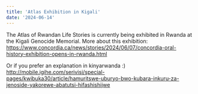 ```yaml
---
title: 'Atlas Exhibition in Kigali'
date: '2024-06-14'
---
```


The Atlas of Rwandan Life Stories is currently being exhibited in Rwanda at the Kigali Genocide Memorial. More about this exhibition:
https://www.concordia.ca/news/stories/2024/06/07/concordia-oral-history-exhibition-opens-in-rwanda.html

Or if you prefer an explanation in kinyarwanda :)
http://mobile.igihe.com/serivisi/special-pages/kwibuka30/article/hamuritswe-uburyo-bwo-kubara-inkuru-za-jenoside-yakorewe-abatutsi-hifashishijwe
